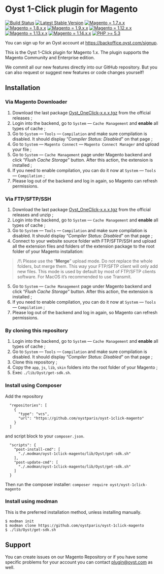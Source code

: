 # Oyst 1-Click plugin for Magento

[![Build Status](https://travis-ci.org/oystparis/oyst-1click-magento.svg?branch=master)](https://travis-ci.org/oystparis/oyst-1click-magento)
[![Latest Stable Version](https://img.shields.io/badge/latest-0.4.0-green.svg)](https://github.com/oystparis/oyst-1click-magento/releases)
[![Magento = 1.7.x.x](https://img.shields.io/badge/magento-1.7-blue.svg)](#)
[![Magento = 1.8.x.x](https://img.shields.io/badge/magento-1.8-blue.svg)](#)
[![Magento = 1.9.x.x](https://img.shields.io/badge/magento-1.9-blue.svg)](#)
[![Magento = 1.12.x.x](https://img.shields.io/badge/magento-1.12-blue.svg)](#)
[![Magento = 1.13.x.x](https://img.shields.io/badge/magento-1.13-blue.svg)](#)
[![Magento = 1.14.x.x](https://img.shields.io/badge/magento-1.14-blue.svg)](#)
[![PHP >= 5.3](https://img.shields.io/badge/php-%3E=5.3-green.svg)](#)

You can sign up for an Oyst account at https://backoffice.oyst.com/signup.

This is the Oyst 1-Click plugin for Magento 1.x.
The plugin supports the Magento Community and Enterprise edition.

We commit all our new features directly into our GitHub repository.
But you can also request or suggest new features or code changes yourself!

## Installation

### Via Magento Downloader

1. Download the last package [Oyst_OneClick-x.x.x.tgz](https://github.com/oystparis/oyst-1click-magento/releases) from the official releases ;
2. Login into the backend, go to `System` — `Cache Management` and __enable__ all types of cache ;
3. Go to `System` — `Tools` — `Compilation` and make sure compilation is disabled. It should display “_Compiler Status: Disabled_” on that page ;
4. Go to `System` — `Magento Connect` — `Magento Connect Manager` and upload your file ;
5. Go to `System` — `Cache Management` page under Magento backend and click “_Flush Cache Storage_” button. After this action, the extension is installed ;
6. If you need to enable compilation, you can do it now at `System` — `Tools` — `Compilation` ;
7. Please log out of the backend and log in again, so Magento can refresh permissions.

### Via FTP/SFTP/SSH

1. Download the last package [Oyst_OneClick-x.x.x.tgz](https://github.com/oystparis/oyst-1click-magento/releases) from the official releases and unzip ;
2. Login into the backend, go to `System` — `Cache Management` and __enable__ all types of cache ;
3. Go to `System` — `Tools` — `Compilation` and make sure compilation is disabled. It should display “_Compiler Status: Disabled_” on that page ;
4. Connect to your website source folder with FTP/SFTP/SSH and upload all the extension files and folders of the extension package to the root folder of your Magento installation:
> /!\ Please use the “__Merge__” upload mode. Do not replace the whole folders, but merge them. This way your FTP/SFTP client will only add new files. This mode is used by default by most of FTP/SFTP clients software. For MacOS it’s recommended to use Transmit.
5. Go to `System` — `Cache Management` page under Magento backend and click “_Flush Cache Storage_” button. After this action, the extension is installed ;
6. If you need to enable compilation, you can do it now at `System` — `Tools` — `Compilation` ;
7. Please log out of the backend and log in again, so Magento can refresh permissions.

### By cloning this repository

1. Login into the backend, go to `System` — `Cache Management` and __enable__ all types of cache ;
2. Go to `System` — `Tools` — `Compilation` and make sure compilation is disabled. It should display “_Compiler Status: Disabled_” on that page ;
3. Clone this repository ;
4. Copy the `app`, `js`, `lib`, `skin` folders into the root folder of your Magento ;
5. Exec `./lib/Oyst/get-sdk.sh`.

### Install using Composer

Add the repository
```
  "repositories": [
    {
      "type": "vcs",
      "url": "https://github.com/oystparis/oyst-1click-magento"
    }
  ]
```
and script block to your ```composer.json```.
```
  "scripts": {
    "post-install-cmd": [
      "./.modman/oyst-1click-magento/lib/Oyst/get-sdk.sh"
    ],
    "post-update-cmd": [
      "./.modman/oyst-1click-magento/lib/Oyst/get-sdk.sh"
    ]
  }
```
Then run the composer installer: `composer require oyst/oyst-1click-magento`

### Install using modman

This is the preferred installation method, unless installing manually.
```
$ modman init
$ modman clone https://github.com/oystparis/oyst-1click-magento
$ ./lib/Oyst/get-sdk.sh
```

## Support

You can create issues on our Magento Repository or if you have some specific problems for your account you can contact <a href="mailto:plugin@oyst.com">plugin@oyst.com</a> as well.
